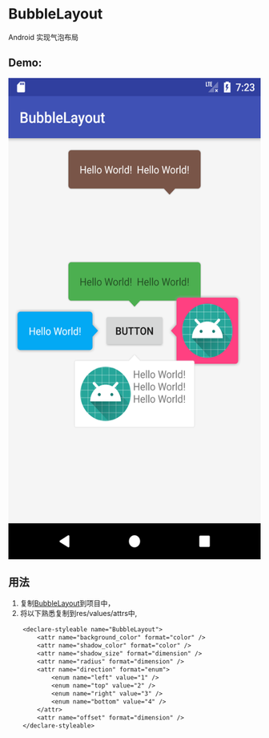 # BubbleLayout
Android 实现气泡布局
## Demo:
 <img src="/image/demo.png" width = "540" height = "960" alt="图片名称" align=center />
 
## 用法
1. 复制[BubbleLayout](https://github.com/wangyiwy/BubbleLayout/blob/master/app/src/main/java/me/wy/app/BubbleLayout.java)到项目中，
2. 将以下熟悉复制到res/values/attrs中,
~~~
    <declare-styleable name="BubbleLayout">
        <attr name="background_color" format="color" />
        <attr name="shadow_color" format="color" />
        <attr name="shadow_size" format="dimension" />
        <attr name="radius" format="dimension" />
        <attr name="direction" format="enum">
            <enum name="left" value="1" />
            <enum name="top" value="2" />
            <enum name="right" value="3" />
            <enum name="bottom" value="4" />
        </attr>
        <attr name="offset" format="dimension" />
    </declare-styleable>
~~~

